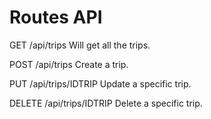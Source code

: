 # Routes API

GET /api/trips
Will get all the trips.

POST /api/trips
Create a trip.

PUT /api/trips/IDTRIP
Update a specific trip.

DELETE  /api/trips/IDTRIP
Delete a specific trip.

